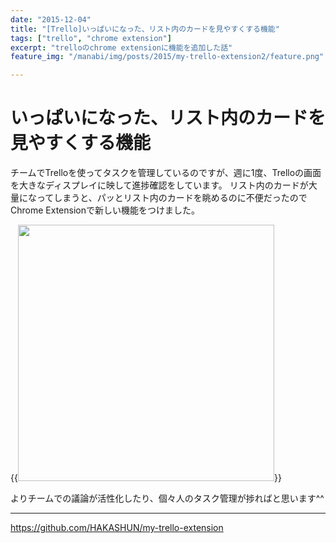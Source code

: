 ```yaml
---
date: "2015-12-04"
title: "[Trello]いっぱいになった、リスト内のカードを見やすくする機能"
tags: ["trello", "chrome extension"]
excerpt: "trelloのchrome extensionに機能を追加した話"
feature_img: "/manabi/img/posts/2015/my-trello-extension2/feature.png"

---
```


# いっぱいになった、リスト内のカードを見やすくする機能

チームでTrelloを使ってタスクを管理しているのですが、週に1度、Trelloの画面を大きなディスプレイに映して進捗確認をしています。
リスト内のカードが大量になってしまうと、パッとリスト内のカードを眺めるのに不便だったのでChrome Extensionで新しい機能をつけました。

{{<img src="https://i.gyazo.com/65308f18db66357b5dba3a66e5d245a5.gif" width="410" caption="リスト内のボタンを押すと、カードを横並びで表示する" >}}

よりチームでの議論が活性化したり、個々人のタスク管理が捗ればと思います^^

---

https://github.com/HAKASHUN/my-trello-extension
